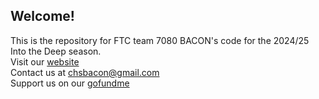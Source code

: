 ## Welcome!
This is the repository for FTC team 7080 BACON's code for the 2024/25 Into the Deep season.  
Visit our [website](bacon-ftc.framer.website)  
Contact us at [chsbacon@gmail.com](url)  
Support us on our [gofundme](https://gofund.me/4ee08b95)
